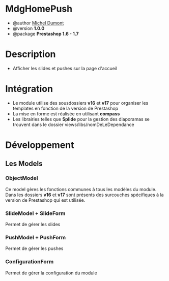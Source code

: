 # MdgHomePush
* @author [Michel Dumont](https://michel.dumont.io)
* @version **1.0.0**
* @package **Prestashop 1.6 - 1.7**

# Description
- Afficher les slides et pushes sur la page d'accueil

# Intégration
- Le module utilise des sousdossiers **v16** et **v17** pour organiser les templates en fonction de la version de Prestashop
- La mise en forme est réalisée en utilisant **compass**
- Les librairies telles que **Splide** pour la gestion des diaporamas se trouvent dans le dossier views/libs/nomDeLeDependance


# Développement
## Les Models
### ObjectModel
Ce model gères les fonctions communes à tous les modèles du module.
Dans les dossiers **v16** et **v17** sont présents des surcouches spécifiques à la version de Prestashop qui est utilisée.

### SlideModel + SlideForm
Permet de gérer les slides

### PushModel + PushForm
Permet de gérer les pushes

### ConfigurationForm
Permet de gérer la configuration du module
